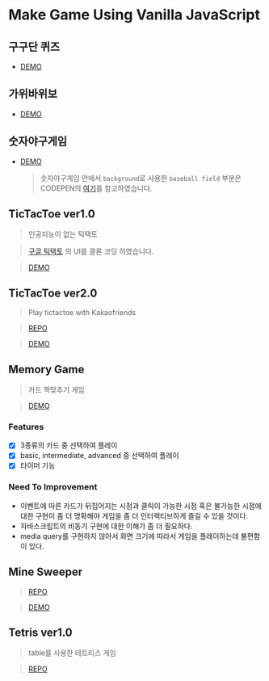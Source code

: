 # Make Game Using Vanilla JavaScript

## 구구단 퀴즈

-   [DEMO](https://codepen.io/jjanmo/pen/GRgMBRp?editors=0010)

## 가위바위보

-   [DEMO](https://codepen.io/jjanmo/pen/abOogBM)

## 숫자야구게임

-   [DEMO](https://codepen.io/jjanmo/pen/WNvrGex)

    > 숫자야구게임 안에서 `background`로 사용한 `baseball field` 부분은 CODEPEN의 [여기](https://codepen.io/AniG2017/pen/dZYeLQ)를 참고하였습니다.

## TicTacToe ver1.0

> 인공지능이 없는 틱택토

> [구글 틱택토](https://www.google.com/search?q=%ED%8B%B1%ED%83%9D%ED%86%A0&oq=xlrxorx&aqs=chrome.1.69i57j0l7.2666j0j1&sourceid=chrome&ie=UTF-8) 의 UI를 클론 코딩 하였습니다.
 
> [DEMO](https://codepen.io/jjanmo/pen/dyGYBOv) 

## TicTacToe ver2.0
> Play tictactoe with Kakaofriends

> [REPO](https://github.com/jjanmo/jjanmo.github.io-kakao-tictactoe)

> [DEMO](https://jjanmo.github.io/jjanmo.github.io-kakao-tictactoe/)

## Memory Game

> 카드 짝맞추기 게임

> [DEMO](https://48f1l.csb.app/)

### Features

-   [x] 3종류의 카드 중 선택하여 플레이
-   [x] basic, intermediate, advanced 중 선택하여 플레이
-   [x] 타이머 기능

### Need To Improvement

-   이벤트에 따른 카드가 뒤집어지는 시점과 클릭이 가능한 시점 혹은 불가능한 시점에 대한 구현이 좀 더 명확해야 게임을 좀 더 인터렉티브하게 즐길 수 있을 것이다.
-   자바스크립트의 비동기 구현에 대한 이해가 좀 더 필요하다.
-   media query를 구현하지 않아서 화면 크기에 따라서 게임을 플레이하는데 불편함이 있다.

## Mine Sweeper

> [REPO](https://github.com/jjanmo/jjanmo.github.io-minesweeper)

> [DEMO](https://jjanmo.github.io/jjanmo.github.io-minesweeper/)

## Tetris ver1.0

> table를 사용한 테트리스 게임

> [REPO](https://github.com/jjanmo/jjanmo.github.io-tetris_ver1.0)
